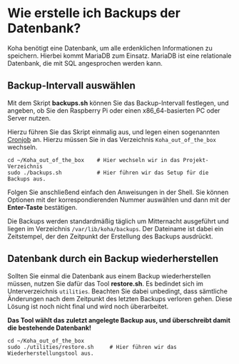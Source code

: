 # Wie erstelle ich Backups der Datenbank?

Koha benötigt eine Datenbank, um alle erdenklichen Informationen zu speichern.
Hierbei kommt MariaDB zum Einsatz. MariaDB ist eine relationale Datenbank, die
mit SQL angesprochen werden kann. 

## Backup-Intervall auswählen

Mit dem Skript __backups.sh__ können Sie das Backup-Intervall festlegen, und angeben,
ob Sie den Raspberry Pi oder einen x86_64-basierten PC oder Server nutzen.

Hierzu führen Sie das Skript einmalig aus, und legen einen sogenannten [Cronjob](https://de.wikipedia.org/w/index.php?title=Cron&oldid=209127671) an. Hierzu müssen Sie in das Verzeichnis `Koha_out_of_the_box` wechseln.

```
cd ~/Koha_out_of_the_box    # Hier wechseln wir in das Projekt-Verzeichnis
sudo ./backups.sh           # Hier führen wir das Setup für die Backups aus.
```

Folgen Sie anschließend einfach den Anweisungen in der Shell. Sie können Optionen mit der 
korrespondierenden Nummer auswählen und dann mit der __Enter-Taste__ bestätigen.

Die Backups werden standardmäßig täglich um Mitternacht ausgeführt und liegen im Verzeichnis
`/var/lib/koha/backups`. Der Dateiname ist dabei ein Zeitstempel, der den Zeitpunkt der Erstellung
des Backups ausdrückt.

## Datenbank durch ein Backup wiederherstellen

Sollten Sie einmal die Datenbank aus einem Backup wiederherstellen müssen, nutzen Sie dafür das Tool
__restore.sh__. Es bedindet sich im Unterverzeichnis `utilities`. Beachten Sie dabei unbedingt, dass 
sämtliche Änderungen nach dem Zeitpunkt des letzten Backups verloren gehen. Diese Lösung ist noch nicht
final und wird noch überarbeitet. 

__Das Tool wählt das zuletzt angelegte Backup aus, und überschreibt damit die bestehende Datenbank!__ 

```
cd ~/Koha_out_of_the_box    
sudo ./utilities/restore.sh     # Hier führen wir das Wiederherstellungstool aus.
```